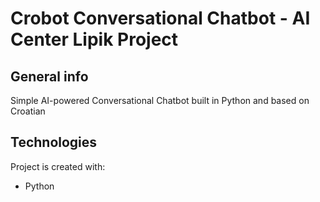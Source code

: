 # Crobot Conversational Chatbot - AI Center Lipik Project

## General info
Simple AI-powered Conversational Chatbot built in Python and based on Croatian

## Technologies
Project is created with:
* Python
